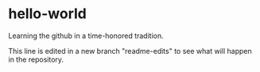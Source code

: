 # hello-world
Learning the github in a time-honored tradition.

This line is edited in a new branch "readme-edits" to see what will happen in the repository.
